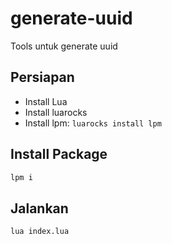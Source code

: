 # generate-uuid

Tools untuk generate uuid

## Persiapan

- Install Lua
- Install luarocks
- Install lpm: `luarocks install lpm`

## Install Package

```bash
lpm i
```

## Jalankan

```bash
lua index.lua
```

